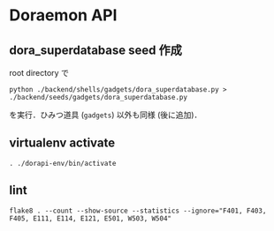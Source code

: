 # Doraemon API

## dora_superdatabase seed 作成
root directory で
```
python ./backend/shells/gadgets/dora_superdatabase.py > ./backend/seeds/gadgets/dora_superdatabase.py
```
を実行．ひみつ道具 (`gadgets`) 以外も同様 (後に追加)．

## virtualenv activate
```
. ./dorapi-env/bin/activate
```

## lint
```
flake8 . --count --show-source --statistics --ignore="F401, F403, F405, E111, E114, E121, E501, W503, W504" 
```
